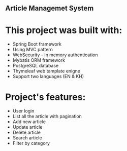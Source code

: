 ## Article Managemet System

# This project was built with:
- Spring Boot framework
- Using MVC pattern
- WebSecurity - In memory authentication
- Mybatis ORM framework
- PostgreSQL database
- Thymeleaf web tamplate enigne 
- Support two languages (EN & KH)


# Project's features:
- User login
- List all the article with pagination
- Add new article
- Update article
- Delete article
- Search article
- Filter by category
